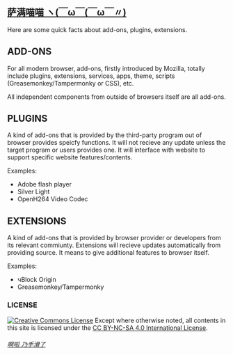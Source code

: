 ﻿## [萨满喵喵 ヽ(￣ω￣(￣ω￣〃)](https://emlvirus.github.io/)

Here are some quick facts about add-ons, plugins, extensions.

## ADD-ONS

For all modern browser, add-ons, firstly introduced by Mozilla, totally include plugins, extensions, services, apps, theme, scripts (Greasemonkey/Tampermonky or CSS), etc.

All independent components from outside of browsers itself are all add-ons.

## PLUGINS

A kind of add-ons that is provided by the third-party program out of browser provides speicfy functions. It will not recieve any update unless the target program or users provides one. It will interface with website to support specific website features/contents.

Examples:

* Adobe flash player
* Silver Light
* OpenH264 Video Codec

## EXTENSIONS

A kind of add-ons that is provided by browser provider or developers from its relevant commiunty. Extensions will recieve updates automatically from providing source. It means to give additional features to browser itself.

Examples:

* чBlock Origin
* Greasemonkey/Tampermonky

### LICENSE
<a rel="license" href="http://creativecommons.org/licenses/by-nc-sa/4.0/"><img alt="Creative Commons License" style="border-width:0" src="https://i.creativecommons.org/l/by-nc-sa/4.0/88x31.png" /></a> Except where otherwise noted, all contents in this site is licensed under the <a rel="license" href="http://creativecommons.org/licenses/by-nc-sa/4.0/">CC BY-NC-SA 4.0 International License</a>.

###### [啊啦 乃手滑了](..\homepage.html#table-of-contents)
